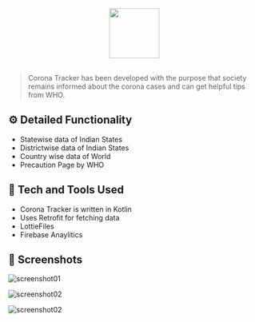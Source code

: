 

<div align="center">
  <img width="100px" src="https://i.imgur.com/58X9B63.jpg"/>
</div>
<br>

>Corona Tracker has been developed with the purpose that society remains informed about the corona cases and can get helpful tips from WHO.
## ⚙️ Detailed Functionality
* Statewise data of Indian States
* Districtwise data of Indian States 
* Country wise data of World
* Precaution Page by WHO

 
## 🚀 Tech and Tools Used

* Corona Tracker is written in Kotlin
* Uses Retrofit for fetching data
* LottieFiles
* Firebase Anaylitics

## 📸 Screenshots
![screenshot01](https://i.imgur.com/gQSkHct.jpg)





![screenshot02](https://i.imgur.com/Uf8rFyW.jpg)




![screenshot02](https://i.imgur.com/ikIKmDZ.jpg)
